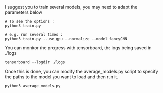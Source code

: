 I suggest you to train several models, you may need to adapt the parameters below

    # To see the options :
    python3 train.py 

    # e.g. run several times :
    python3 train.py --use_gpu --normalize --model fancyCNN

You can monitor the progress with tensorboard, the logs being saved in ./logs

    tensorboard --logdir ./logs

Once this is done, you can modify the average_models.py script to specify the paths to the model you want to load and then run it. 

    python3 average_models.py
